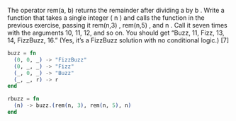 The operator rem(a, b) returns the remainder after dividing a by
b . Write a function that takes a single integer ( n ) and calls the function in the previous exercise, passing it rem(n,3) ,
rem(n,5) , and n . Call it seven times with the arguments 10, 11, 12,
and so on. You should get “Buzz, 11, Fizz, 13, 14, FizzBuzz, 16.” (Yes, it’s a FizzBuzz solution with no conditional logic.) [7]

```elixir
buzz = fn
  (0, 0, _) -> "FizzBuzz"
  (0, _, _) -> "Fizz"
  (_, 0, _) -> "Buzz"
  (_, _, r) -> r
end

rbuzz = fn
  (n) -> buzz.(rem(n, 3), rem(n, 5), n)
end
```
